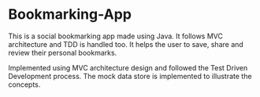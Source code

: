 # Bookmarking-App
This is a social bookmarking app made using Java. It follows MVC architecture and TDD is handled too.
It helps the user to save, share and review their personal bookmarks.

Implemented using MVC architecture design and followed the Test Driven Development process. The mock data store is implemented to illustrate the concepts.
